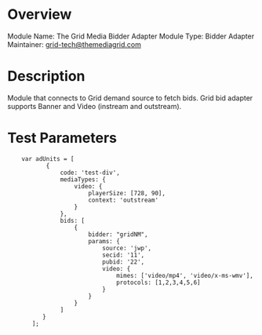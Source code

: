 # Overview

Module Name: The Grid Media Bidder Adapter
Module Type: Bidder Adapter
Maintainer: grid-tech@themediagrid.com

# Description

Module that connects to Grid demand source to fetch bids.
Grid bid adapter supports Banner and Video (instream and outstream).

# Test Parameters
```
    var adUnits = [
           {
               code: 'test-div',
               mediaTypes: { 
                   video: {
                       playerSize: [728, 90],
                       context: 'outstream'
                   }
               },
               bids: [
                   {
                       bidder: "gridNM",
                       params: {
                           source: 'jwp',
                           secid: '11',
                           pubid: '22',
                           video: {
                               mimes: ['video/mp4', 'video/x-ms-wmv'],
                               protocols: [1,2,3,4,5,6]
                           }
                       }
                   }
               ]
          }
       ];
```

